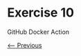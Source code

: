 # Exercise 10

GitHub Docker Action

<!-- @import "[TOC]" {cmd="toc" depthFrom=2 depthTo=6 orderedList=true} -->

<!-- code_chunk_output -->



<!-- /code_chunk_output -->



[<-- Previous](../ex9/README.md) 

<!-- 
See [Section Publishing in Notion/Nerdy Weeks - Day Four](https://www.notion.so/citylabberlin/Day-Four-Containers-2125261d11154233b5a0d77068c7192e#00aacdfbec674fc1b9c70835a60bf0d6) -->

